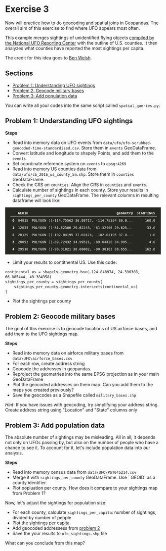 # Exercise 3

Now will practice how to do geocoding and spatial joins in Geopandas. The overall aim of this exercise to find where UFO appears most often.

This example merges sightings of unidentified flying objects [compiled by the National UFO Reporting Center](https://github.com/planetsig/ufo-reports) with the outline of U.S. counties. It then analyzes what counties have reported the most sightings per capita.

The credit for this idea goes to [Ben Welsh](mailto:ben.welsh@gmail.com).
## Sections

 - [Problem 1: Understanding UFO sightings](#problem-1-understanding-ufo-sightings)
 - [Problem 2: Geocode military bases](#problem-2-geocode-military-bases)
 - [Problem 3: Add population data](#problem-3-add-population-data)

You can write all your codes into the same script called `spatial_queries.py`.

## Problem 1: Understanding UFO sightings

**Steps**
- Read into memory data on UFO events from `data/ufo/ufo-scrubbed-geocoded-time-standardized.csv`. Store them in `events` GeoDataFrame.
- Convert latitude and longitude to shapely Points, and add them to the `events`
- Set coordinate reference system on `events` to `epsg:4269`
- Read into memory US counties data from `data/ufo/cb_2016_us_county_5m.shp`. Store them in `counties` GeoDataFrame.
- Check the CRS on `counties`. Align the CRS in `counties` and `events`.
- Calculate number of sightings in each county. Store your results in `sightings_per_county` GeoDataFrame. The relevant columns in resulting dataframe will look like:

![](img/min_df.png)

- Limit your results to contitnental US. Use this code:
```
continental_us = shapely.geometry.box(-124.848974, 24.396308, 66.885444, 49.384358)
sightings_per_county = sightings_per_county[
    sightings_per_county.geometry.intersects(continental_us)
]
```
- Plot the sightings per county

## Problem 2: Geocode military bases

The goal of this exercise is to geocode locations of US airforce bases, and add them to the UFO sightings map.

**Steps**
- Read into memory data on airforce military bases from `data\UFO\airforce_bases.csv`
- For each row, create address string
- Geocode the addresses in geopandas.
- Reproject the geometries into the same EPSG projection as in your main GeoDataFrame
- Plot the geocoded addresses on them map. Can you add them to the maps you created previously?
- Save the geocodes as a Shapefile called `military_bases.shp`

*Hint*: If you have issues with geocoding, try simplifying your address string. Create address string using "Location" and "State" columns only

## Problem 3: Add population data

The absolute number of sightings may be misleading. All in all, it depends not only on UFOs passing by, but also on the number of people who have a chance to see it. To account for it, let's include population data into our analysis.

**Steps**
- Read into memory census data from `data\UFO\PST045214.csv`
- Merge it with `sightings_per_county` GeoDataFrame. Use ``GEOID` as a county identifier.
- Plot popluation per county. How does it compare to your sightings map from Problem 1?

Now, let's adjust the sightings for population size:
- For each county, calculate `sightings_per_capita`: number of sightings, divided by number of people
- Plot the sightings per capita
- Add geocoded addressess from [problem 2](#problem-2-geocode-military-bases)
- Save the your results to `ufo_sightings.shp` file

What can you conclude from this map?
